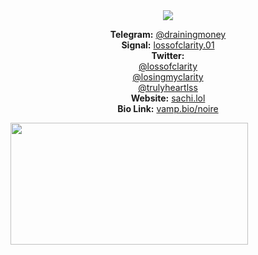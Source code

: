 <div align="center">
  <img src="https://moe-counter.glitch.me/get/@:trulyheartless?theme=rule34">
</div>

<div align="center">

**Telegram:** [@drainingmoney](https://t.me/trulyheartless)  
**Signal:** [lossofclarity.01](https://signal.me/#p/lossofclarity.01)  
**Twitter:**  
[@lossofclarity](https://twitter.com/lossofclarity)  
[@losingmyclarity](https://twitter.com/losingmyclarity)  
[@trulyheartlss](https://twitter.com/trulyheartlss)  
**Website:** [sachi.lol](https://sachi.lol)  
**Bio Link:** [vamp.bio/noire](https://vamp.bio/noire)  

</div>
  <a href="https://discord.com/users/1329487789364088882">
    <img
      width="380"
      height="195"
      align="left"
      src="https://lanyard.cnrad.dev/api/1329487789364088882?bg=FFFFFF00&animated=true&idleMessage=Noire%2C%20@%20swat.wiki%20&borderRadius=30px"
    />
    </a>
